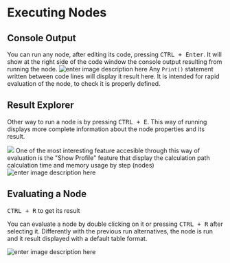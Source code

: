 
# Executing Nodes
## Console Output
You can run any node, after editing its code, pressing <kbd>CTRL + Enter</kbd>.
It will show at the right side of the code window the console output resulting from running the node.
![enter image description here](http://img.pyplan.org/Node-execution-codetab.png)
Any `Print()` statement written between code lines will display it result here.
It is intended for rapid evaluation of the node, to check it is properly defined.

## Result Explorer
Other way to run a node is by pressing <kbd>CTRL + E</kbd>.
This way of running displays more complete information about the node properties and its result.

![](http://img.pyplan.org/Node-execution-profile.png)
One of the most interesting feature accesible through this way of evaluation is the "Show Profile" feature that display the calculation path calculation time and memory usage by step (nodes)
![enter image description here](http://img.pyplan.org/Node-execution-console+.png)

## Evaluating a Node
<kbd>CTRL + R</kbd> to get its result

You can evaluate a node by double clicking on it or pressing <kbd>CTRL + R</kbd> after selecting it.
Differently with the previous run alternatives, the node is run and it result displayed with a default table format.

![enter image description here](http://img.pyplan.org/Node-execution-default.png)

<!--stackedit_data:
eyJoaXN0b3J5IjpbLTE4NTUzMjk5NzksMTQzNTUyNzI4MCwxMD
gxMDc5NzQ1LDUwNTk1MjI0MSw5NjAxMDg2LDExOTAzMjIxMDQs
LTU0MjA1NzA0Ml19
-->